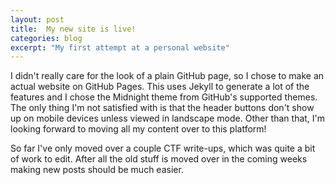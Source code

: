 ```yaml
---
layout: post
title:  My new site is live!
categories: blog
excerpt: "My first attempt at a personal website"
---
```

I didn't really care for the look of a plain GitHub page, so I chose to make an actual website on GitHub Pages. This uses Jekyll to generate a lot of the features and I chose the Midnight theme from GitHub's supported themes. The only thing I'm not satisfied with is that the header buttons don't show up on mobile devices unless viewed in landscape mode. Other than that, I'm looking forward to moving all my content over to this platform!

So far I've only moved over a couple CTF write-ups, which was quite a bit of work to edit. After all the old stuff is moved over in the coming weeks making new posts should be much easier. 